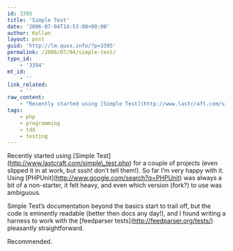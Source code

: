 ```yaml
---
id: 3395
title: 'Simple Test'
date: '2006-07-04T14:53:00+00:00'
author: Kellan
layout: post
guid: 'http://lm.quxx.info/?p=3395'
permalink: /2006/07/04/simple-test/
typo_id:
    - '3394'
mt_id:
    - ''
link_related:
    - ''
raw_content:
    - "Recently started using [Simple Test](http://www.lastcraft.com/simple_test.php) for a couple of projects (even slipped it in at work, but sssh! don\\'t tell them!).  So far I\\'m very happy with it.  Using [PHPUnit](http://www.google.com/search?q=PHPUnit) was always a bit of a non-starter, it felt heavy, and even which version (fork?) to use was ambiguous. \r\n\r\nSimple Test\\'s documentation beyond the basics start to trail off, but the code is eminently readable (better then docs any day!), and I found writing a harness to work with the [feedparser tests](http://feedparser.org/tests/) pleasantly straightforward.\r\n\r\nRecommended."
tags:
    - php
    - programming
    - tdd
    - testing
---
```


Recently started using \[Simple Test\](http://www.lastcraft.com/simple\_test.php) for a couple of projects (even slipped it in at work, but sssh! don’t tell them!). So far I’m very happy with it. Using \[PHPUnit\](http://www.google.com/search?q=PHPUnit) was always a bit of a non-starter, it felt heavy, and even which version (fork?) to use was ambiguous.

Simple Test’s documentation beyond the basics start to trail off, but the code is eminently readable (better then docs any day!), and I found writing a harness to work with the \[feedparser tests\](http://feedparser.org/tests/) pleasantly straightforward.

Recommended.
